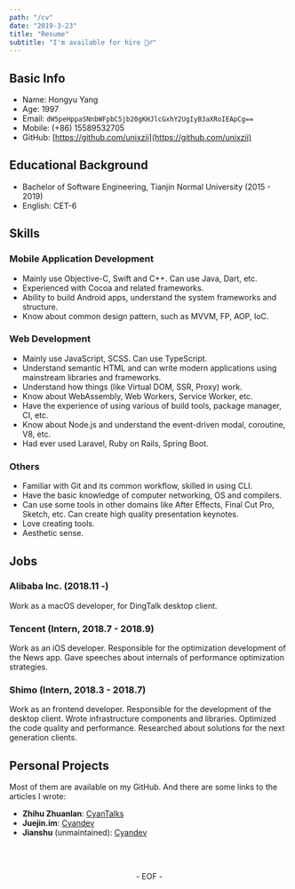 ```yaml
---
path: "/cv"
date: "2019-3-23"
title: "Resume"
subtitle: "I'm available for hire 🙋‍♂️"
---
```


## Basic Info

* Name: Hongyu Yang
* Age: 1997
* Email: `dW5peHppaSNnbWFpbC5jb20gKHJlcGxhY2UgIyB3aXRoIEApCg==`
* Mobile: (+86) 15589532705
* GitHub: [https://github.com/unixzii](https://github.com/unixzii)

## Educational Background

* Bachelor of Software Engineering, Tianjin Normal University (2015 - 2019)
* English: CET-6

## Skills

### Mobile Application Development

* Mainly use Objective-C, Swift and C++. Can use Java, Dart, etc.
* Experienced with Cocoa and related frameworks.
* Ability to build Android apps, understand the system frameworks and structure.
* Know about common design pattern, such as MVVM, FP, AOP, IoC.

### Web Development

* Mainly use JavaScript, SCSS. Can use TypeScript.
* Understand semantic HTML and can write modern applications using mainstream libraries and frameworks.
* Understand how things (like Virtual DOM, SSR, Proxy) work.
* Know about WebAssembly, Web Workers, Service Worker, etc.
* Have the experience of using various of build tools, package manager, CI, etc.
* Know about Node.js and understand the event-driven modal, coroutine, V8, etc.
* Had ever used Laravel, Ruby on Rails, Spring Boot.

### Others

* Familiar with Git and its common workflow, skilled in using CLI.
* Have the basic knowledge of computer networking, OS and compilers.
* Can use some tools in other domains like After Effects, Final Cut Pro, Sketch, etc. Can create high quality presentation keynotes.
* Love creating tools.
* Aesthetic sense.

## Jobs

### Alibaba Inc. (2018.11 -)

Work as a macOS developer, for DingTalk desktop client.

### Tencent (Intern, 2018.7 - 2018.9)

Work as an iOS developer. Responsible for the optimization development of the News app. Gave speeches about internals of performance optimization strategies.

### Shimo (Intern, 2018.3 - 2018.7)

Work as an frontend developer. Responsible for the development of the desktop client. Wrote infrastructure components and libraries. Optimized the code quality and performance. Researched about solutions for the next generation clients.

## Personal Projects

Most of them are available on my GitHub. And there are some links to the articles I wrote:

* **Zhihu Zhuanlan**: [CyanTalks](https://zhuanlan.zhihu.com/cyantalks)
* **Juejin.im**: [Cyandev](https://juejin.im/user/5717aa652e958a0068865b25)
* **Jianshu** (unmaintained): [Cyandev](https://www.jianshu.com/u/c49454e0ae54)

<br><br>
<center>- EOF -</center>
